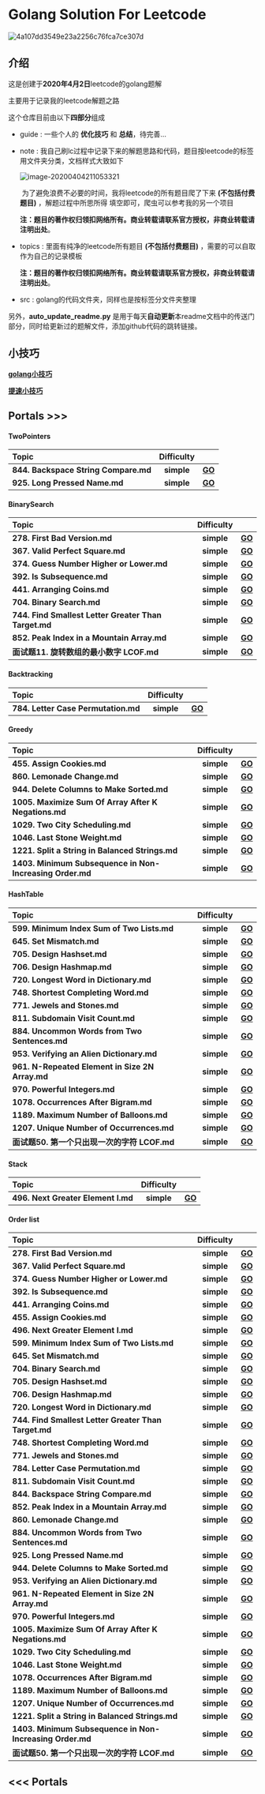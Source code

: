 # Golang Solution For Leetcode



![4a107dd3549e23a2256c76fca7ce307d](https://tva1.sinaimg.cn/large/00831rSTgy1gdemdudz1dj30u00bbq36.jpg)

## 介绍

这是创建于**2020年4月2日**leetcode的golang题解

主要用于记录我的leetcode解题之路

这个仓库目前由以下**四部分**组成

* guide : 一些个人的 **优化技巧** 和 **总结**，待完善...

* note :  我自己刷lc过程中记录下来的解题思路和代码，题目按leetcode的标签用文件夹分类，文档样式大致如下

  ![image-20200404211053321](https://tva1.sinaimg.cn/large/00831rSTgy1gdi1k0f9c6j31410u0jup.jpg)

  ​		为了避免浪费不必要的时间，我将leetcode的所有题目爬了下来 **(不包括付费题目)** ，解题过程中所思所得	填空即可，爬虫可以参考我的另一个项目

  ​	**注：题目的著作权归领扣网络所有。商业转载请联系官方授权，非商业转载请注明出处**。

* topics : 里面有纯净的leetcode所有题目 **(不包括付费题目)** ，需要的可以自取作为自己的记录模板

  **注：题目的著作权归领扣网络所有。商业转载请联系官方授权，非商业转载请注明出处**。

* src : golang的代码文件夹，同样也是按标签分文件夹整理

另外，**auto_update_readme.py** 是用于每天**自动更新**本readme文档中的传送门部分，同时给更新过的题解文件，添加github代码的跳转链接。



## 小技巧

**[golang小技巧](https://github.com/LZH139/leetcode_Go/blob/master/guide/golang%E5%B0%8F%E6%8A%80%E5%B7%A7.md)**

**[提速小技巧](https://github.com/LZH139/leetcode_Go/blob/master/guide/%E6%8F%90%E9%80%9F%E5%B0%8F%E6%8A%80%E5%B7%A7.md)**



## Portals >>>
#### TwoPointers
| **Topic**                                   | **Difficulty** |                                                              |
| :-------------------------------------- | :--------: | :----------------------------------------------------------: |
| **844. Backspace String Compare.md** | **simple** | **[GO](https://github%2Ecom/LZH139/leetcode_Go/blob/master/note/TwoPointers/simple/844%2E%20Backspace%20String%20Compare%2Emd)** |
| **925. Long Pressed Name.md** | **simple** | **[GO](https://github%2Ecom/LZH139/leetcode_Go/blob/master/note/TwoPointers/simple/925%2E%20Long%20Pressed%20Name%2Emd)** |

#### BinarySearch
| **Topic**                                   | **Difficulty** |                                                              |
| :-------------------------------------- | :--------: | :----------------------------------------------------------: |
| **278. First Bad Version.md** | **simple** | **[GO](https://github%2Ecom/LZH139/leetcode_Go/blob/master/note/BinarySearch/simple/278%2E%20First%20Bad%20Version%2Emd)** |
| **367. Valid Perfect Square.md** | **simple** | **[GO](https://github%2Ecom/LZH139/leetcode_Go/blob/master/note/BinarySearch/simple/367%2E%20Valid%20Perfect%20Square%2Emd)** |
| **374. Guess Number Higher or Lower.md** | **simple** | **[GO](https://github%2Ecom/LZH139/leetcode_Go/blob/master/note/BinarySearch/simple/374%2E%20Guess%20Number%20Higher%20or%20Lower%2Emd)** |
| **392. Is Subsequence.md** | **simple** | **[GO](https://github%2Ecom/LZH139/leetcode_Go/blob/master/note/BinarySearch/simple/392%2E%20Is%20Subsequence%2Emd)** |
| **441. Arranging Coins.md** | **simple** | **[GO](https://github%2Ecom/LZH139/leetcode_Go/blob/master/note/BinarySearch/simple/441%2E%20Arranging%20Coins%2Emd)** |
| **704. Binary Search.md** | **simple** | **[GO](https://github%2Ecom/LZH139/leetcode_Go/blob/master/note/BinarySearch/simple/704%2E%20Binary%20Search%2Emd)** |
| **744. Find Smallest Letter Greater Than Target.md** | **simple** | **[GO](https://github%2Ecom/LZH139/leetcode_Go/blob/master/note/BinarySearch/simple/744%2E%20Find%20Smallest%20Letter%20Greater%20Than%20Target%2Emd)** |
| **852. Peak Index in a Mountain Array.md** | **simple** | **[GO](https://github%2Ecom/LZH139/leetcode_Go/blob/master/note/BinarySearch/simple/852%2E%20Peak%20Index%20in%20a%20Mountain%20Array%2Emd)** |
| **面试题11. 旋转数组的最小数字  LCOF.md** | **simple** | **[GO](https://github%2Ecom/LZH139/leetcode_Go/blob/master/note/BinarySearch/simple/面试题11%2E%20旋转数组的最小数字%20%20LCOF%2Emd)** |

#### Backtracking
| **Topic**                                   | **Difficulty** |                                                              |
| :-------------------------------------- | :--------: | :----------------------------------------------------------: |
| **784. Letter Case Permutation.md** | **simple** | **[GO](https://github%2Ecom/LZH139/leetcode_Go/blob/master/note/Backtracking/simple/784%2E%20Letter%20Case%20Permutation%2Emd)** |

#### Greedy
| **Topic**                                   | **Difficulty** |                                                              |
| :-------------------------------------- | :--------: | :----------------------------------------------------------: |
| **455. Assign Cookies.md** | **simple** | **[GO](https://github%2Ecom/LZH139/leetcode_Go/blob/master/note/Greedy/simple/455%2E%20Assign%20Cookies%2Emd)** |
| **860. Lemonade Change.md** | **simple** | **[GO](https://github%2Ecom/LZH139/leetcode_Go/blob/master/note/Greedy/simple/860%2E%20Lemonade%20Change%2Emd)** |
| **944. Delete Columns to Make Sorted.md** | **simple** | **[GO](https://github%2Ecom/LZH139/leetcode_Go/blob/master/note/Greedy/simple/944%2E%20Delete%20Columns%20to%20Make%20Sorted%2Emd)** |
| **1005. Maximize Sum Of Array After K Negations.md** | **simple** | **[GO](https://github%2Ecom/LZH139/leetcode_Go/blob/master/note/Greedy/simple/1005%2E%20Maximize%20Sum%20Of%20Array%20After%20K%20Negations%2Emd)** |
| **1029. Two City Scheduling.md** | **simple** | **[GO](https://github%2Ecom/LZH139/leetcode_Go/blob/master/note/Greedy/simple/1029%2E%20Two%20City%20Scheduling%2Emd)** |
| **1046. Last Stone Weight.md** | **simple** | **[GO](https://github%2Ecom/LZH139/leetcode_Go/blob/master/note/Greedy/simple/1046%2E%20Last%20Stone%20Weight%2Emd)** |
| **1221. Split a String in Balanced Strings.md** | **simple** | **[GO](https://github%2Ecom/LZH139/leetcode_Go/blob/master/note/Greedy/simple/1221%2E%20Split%20a%20String%20in%20Balanced%20Strings%2Emd)** |
| **1403. Minimum Subsequence in Non-Increasing Order.md** | **simple** | **[GO](https://github%2Ecom/LZH139/leetcode_Go/blob/master/note/Greedy/simple/1403%2E%20Minimum%20Subsequence%20in%20Non-Increasing%20Order%2Emd)** |

#### HashTable
| **Topic**                                   | **Difficulty** |                                                              |
| :-------------------------------------- | :--------: | :----------------------------------------------------------: |
| **599. Minimum Index Sum of Two Lists.md** | **simple** | **[GO](https://github%2Ecom/LZH139/leetcode_Go/blob/master/note/HashTable/simple/599%2E%20Minimum%20Index%20Sum%20of%20Two%20Lists%2Emd)** |
| **645. Set Mismatch.md** | **simple** | **[GO](https://github%2Ecom/LZH139/leetcode_Go/blob/master/note/HashTable/simple/645%2E%20Set%20Mismatch%2Emd)** |
| **705. Design Hashset.md** | **simple** | **[GO](https://github%2Ecom/LZH139/leetcode_Go/blob/master/note/HashTable/simple/705%2E%20Design%20Hashset%2Emd)** |
| **706. Design Hashmap.md** | **simple** | **[GO](https://github%2Ecom/LZH139/leetcode_Go/blob/master/note/HashTable/simple/706%2E%20Design%20Hashmap%2Emd)** |
| **720. Longest Word in Dictionary.md** | **simple** | **[GO](https://github%2Ecom/LZH139/leetcode_Go/blob/master/note/HashTable/simple/720%2E%20Longest%20Word%20in%20Dictionary%2Emd)** |
| **748. Shortest Completing Word.md** | **simple** | **[GO](https://github%2Ecom/LZH139/leetcode_Go/blob/master/note/HashTable/simple/748%2E%20Shortest%20Completing%20Word%2Emd)** |
| **771. Jewels and Stones.md** | **simple** | **[GO](https://github%2Ecom/LZH139/leetcode_Go/blob/master/note/HashTable/simple/771%2E%20Jewels%20and%20Stones%2Emd)** |
| **811. Subdomain Visit Count.md** | **simple** | **[GO](https://github%2Ecom/LZH139/leetcode_Go/blob/master/note/HashTable/simple/811%2E%20Subdomain%20Visit%20Count%2Emd)** |
| **884. Uncommon Words from Two Sentences.md** | **simple** | **[GO](https://github%2Ecom/LZH139/leetcode_Go/blob/master/note/HashTable/simple/884%2E%20Uncommon%20Words%20from%20Two%20Sentences%2Emd)** |
| **953. Verifying an Alien Dictionary.md** | **simple** | **[GO](https://github%2Ecom/LZH139/leetcode_Go/blob/master/note/HashTable/simple/953%2E%20Verifying%20an%20Alien%20Dictionary%2Emd)** |
| **961. N-Repeated Element in Size 2N Array.md** | **simple** | **[GO](https://github%2Ecom/LZH139/leetcode_Go/blob/master/note/HashTable/simple/961%2E%20N-Repeated%20Element%20in%20Size%202N%20Array%2Emd)** |
| **970. Powerful Integers.md** | **simple** | **[GO](https://github%2Ecom/LZH139/leetcode_Go/blob/master/note/HashTable/simple/970%2E%20Powerful%20Integers%2Emd)** |
| **1078. Occurrences After Bigram.md** | **simple** | **[GO](https://github%2Ecom/LZH139/leetcode_Go/blob/master/note/HashTable/simple/1078%2E%20Occurrences%20After%20Bigram%2Emd)** |
| **1189. Maximum Number of Balloons.md** | **simple** | **[GO](https://github%2Ecom/LZH139/leetcode_Go/blob/master/note/HashTable/simple/1189%2E%20Maximum%20Number%20of%20Balloons%2Emd)** |
| **1207. Unique Number of Occurrences.md** | **simple** | **[GO](https://github%2Ecom/LZH139/leetcode_Go/blob/master/note/HashTable/simple/1207%2E%20Unique%20Number%20of%20Occurrences%2Emd)** |
| **面试题50. 第一个只出现一次的字符  LCOF.md** | **simple** | **[GO](https://github%2Ecom/LZH139/leetcode_Go/blob/master/note/HashTable/simple/面试题50%2E%20第一个只出现一次的字符%20%20LCOF%2Emd)** |

#### Stack
| **Topic**                                   | **Difficulty** |                                                              |
| :-------------------------------------- | :--------: | :----------------------------------------------------------: |
| **496. Next Greater Element I.md** | **simple** | **[GO](https://github%2Ecom/LZH139/leetcode_Go/blob/master/note/Stack/simple/496%2E%20Next%20Greater%20Element%20I%2Emd)** |

#### Order list
| **Topic**                                   | **Difficulty** |                                                              |
| :-------------------------------------- | :--------: | :----------------------------------------------------------: |
| **278. First Bad Version.md** | **simple** | **[GO](https://github%2Ecom/LZH139/leetcode_Go/blob/master/src/BinarySearch/simple/FirstBadVersion/FirstBadVersion%2Ego)** |
| **367. Valid Perfect Square.md** | **simple** | **[GO](https://github%2Ecom/LZH139/leetcode_Go/blob/master/src/BinarySearch/simple/ValidPerfectSquare/ValidPerfectSquare%2Ego)** |
| **374. Guess Number Higher or Lower.md** | **simple** | **[GO](https://github%2Ecom/LZH139/leetcode_Go/blob/master/src/BinarySearch/simple/GuessNumberHigherOrLower/GuessNumberHigherOrLower%2Ego)** |
| **392. Is Subsequence.md** | **simple** | **[GO](https://github%2Ecom/LZH139/leetcode_Go/blob/master/src/BinarySearch/simple/IsSubsequence/IsSubsequence%2Ego)** |
| **441. Arranging Coins.md** | **simple** | **[GO](https://github%2Ecom/LZH139/leetcode_Go/blob/master/src/BinarySearch/simple/ArrangingCoins/ArrangingCoins%2Ego)** |
| **455. Assign Cookies.md** | **simple** | **[GO](https://github%2Ecom/LZH139/leetcode_Go/blob/master/src/Greedy/simple/AssignCookies/AssignCookies%2Ego)** |
| **496. Next Greater Element I.md** | **simple** | **[GO](https://github%2Ecom/LZH139/leetcode_Go/blob/master/src/Stack/simple/NextGreaterElementI/NextGreaterElementI%2Ego)** |
| **599. Minimum Index Sum of Two Lists.md** | **simple** | **[GO](https://github%2Ecom/LZH139/leetcode_Go/blob/master/src/HashTable/simple/MinimumIndexSumOfTwoLists/MinimumIndexSumOfTwoLists%2Ego)** |
| **645. Set Mismatch.md** | **simple** | **[GO](https://github%2Ecom/LZH139/leetcode_Go/blob/master/src/HashTable/simple/SetMismatch/SetMismatch%2Ego)** |
| **704. Binary Search.md** | **simple** | **[GO](https://github%2Ecom/LZH139/leetcode_Go/blob/master/src/BinarySearch/simple/BinarySearch/BinarySearch%2Ego)** |
| **705. Design Hashset.md** | **simple** | **[GO](https://github%2Ecom/LZH139/leetcode_Go/blob/master/src/HashTable/simple/DesignHashset/DesignHashset%2Ego)** |
| **706. Design Hashmap.md** | **simple** | **[GO](https://github%2Ecom/LZH139/leetcode_Go/blob/master/src/HashTable/simple/DesignHashmap/DesignHashmap%2Ego)** |
| **720. Longest Word in Dictionary.md** | **simple** | **[GO](https://github%2Ecom/LZH139/leetcode_Go/blob/master/src/HashTable/simple/LongestWordInDictionary/LongestWordInDictionary%2Ego)** |
| **744. Find Smallest Letter Greater Than Target.md** | **simple** | **[GO](https://github%2Ecom/LZH139/leetcode_Go/blob/master/src/BinarySearch/simple/FindSmallestLetterGreaterThanTarget/FindSmallestLetterGreaterThanTarget%2Ego)** |
| **748. Shortest Completing Word.md** | **simple** | **[GO](https://github%2Ecom/LZH139/leetcode_Go/blob/master/src/HashTable/simple/ShortestCompletingWord/ShortestCompletingWord%2Ego)** |
| **771. Jewels and Stones.md** | **simple** | **[GO](https://github%2Ecom/LZH139/leetcode_Go/blob/master/src/HashTable/simple/JewelsAndStones/JewelsAndStones%2Ego)** |
| **784. Letter Case Permutation.md** | **simple** | **[GO](https://github%2Ecom/LZH139/leetcode_Go/blob/master/src/Backtracking/simple/LetterCasePermutation/LetterCasePermutation%2Ego)** |
| **811. Subdomain Visit Count.md** | **simple** | **[GO](https://github%2Ecom/LZH139/leetcode_Go/blob/master/src/HashTable/simple/SubdomainVisitCount/SubdomainVisitCount%2Ego)** |
| **844. Backspace String Compare.md** | **simple** | **[GO](https://github%2Ecom/LZH139/leetcode_Go/blob/master/src/TwoPointers/simple/BackspaceStringCompare/BackspaceStringCompare%2Ego)** |
| **852. Peak Index in a Mountain Array.md** | **simple** | **[GO](https://github%2Ecom/LZH139/leetcode_Go/blob/master/src/BinarySearch/simple/PeakIndexInAMountainArray/PeakIndexInAMountainArray%2Ego)** |
| **860. Lemonade Change.md** | **simple** | **[GO](https://github%2Ecom/LZH139/leetcode_Go/blob/master/src/Greedy/simple/LemonadeChange/LemonadeChange%2Ego)** |
| **884. Uncommon Words from Two Sentences.md** | **simple** | **[GO](https://github%2Ecom/LZH139/leetcode_Go/blob/master/src/HashTable/simple/UncommonWordsFromTwoSentences/UncommonWordsFromTwoSentences%2Ego)** |
| **925. Long Pressed Name.md** | **simple** | **[GO](https://github%2Ecom/LZH139/leetcode_Go/blob/master/src/TwoPointers/simple/LongPressedName/LongPressedName%2Ego)** |
| **944. Delete Columns to Make Sorted.md** | **simple** | **[GO](https://github%2Ecom/LZH139/leetcode_Go/blob/master/src/Greedy/simple/DeleteColumnsToMakeSorted/DeleteColumnsToMakeSorted%2Ego)** |
| **953. Verifying an Alien Dictionary.md** | **simple** | **[GO](https://github%2Ecom/LZH139/leetcode_Go/blob/master/src/HashTable/simple/VerifyingAnAlienDictionary/VerifyingAnAlienDictionary%2Ego)** |
| **961. N-Repeated Element in Size 2N Array.md** | **simple** | **[GO](https://github%2Ecom/LZH139/leetcode_Go/blob/master/src/HashTable/simple/NRepeatedElementInSize2nArray/NRepeatedElementInSize2nArray%2Ego)** |
| **970. Powerful Integers.md** | **simple** | **[GO](https://github%2Ecom/LZH139/leetcode_Go/blob/master/src/HashTable/simple/PowerfulIntegers/PowerfulIntegers%2Ego)** |
| **1005. Maximize Sum Of Array After K Negations.md** | **simple** | **[GO](https://github%2Ecom/LZH139/leetcode_Go/blob/master/src/Greedy/simple/MaximizeSumOfArrayAfterKNegations/MaximizeSumOfArrayAfterKNegations%2Ego)** |
| **1029. Two City Scheduling.md** | **simple** | **[GO](https://github%2Ecom/LZH139/leetcode_Go/blob/master/src/Greedy/simple/TwoCityScheduling/TwoCityScheduling%2Ego)** |
| **1046. Last Stone Weight.md** | **simple** | **[GO](https://github%2Ecom/LZH139/leetcode_Go/blob/master/src/Greedy/simple/LastStoneWeight/LastStoneWeight%2Ego)** |
| **1078. Occurrences After Bigram.md** | **simple** | **[GO](https://github%2Ecom/LZH139/leetcode_Go/blob/master/src/HashTable/simple/OccurrencesAfterBigram/OccurrencesAfterBigram%2Ego)** |
| **1189. Maximum Number of Balloons.md** | **simple** | **[GO](https://github%2Ecom/LZH139/leetcode_Go/blob/master/src/HashTable/simple/MaximumNumberOfBalloons/MaximumNumberOfBalloons%2Ego)** |
| **1207. Unique Number of Occurrences.md** | **simple** | **[GO](https://github%2Ecom/LZH139/leetcode_Go/blob/master/src/HashTable/simple/UniqueNumberOfOccurrences/UniqueNumberOfOccurrences%2Ego)** |
| **1221. Split a String in Balanced Strings.md** | **simple** | **[GO](https://github%2Ecom/LZH139/leetcode_Go/blob/master/src/Greedy/simple/SplitAStringInBalancedStrings/SplitAStringInBalancedStrings%2Ego)** |
| **1403. Minimum Subsequence in Non-Increasing Order.md** | **simple** | **[GO](https://github%2Ecom/LZH139/leetcode_Go/blob/master/src/Greedy/simple/MinimumSubsequenceInNonIncreasingOrder/MinimumSubsequenceInNonIncreasingOrder%2Ego)** |
| **面试题50. 第一个只出现一次的字符  LCOF.md** | **simple** | **[GO](https://github%2Ecom/LZH139/leetcode_Go/blob/master/src/HashTable/simple/DiYiGeZhiChuXianYiCiDeZiFuLcof/DiYiGeZhiChuXianYiCiDeZiFuLcof%2Ego)** |

## <<< Portals

